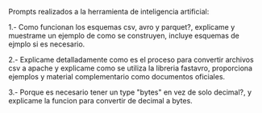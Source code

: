 Prompts realizados a la herramienta de inteligencia artificial:

1.- Como funcionan los esquemas csv, avro y parquet?, explicame y muestrame un ejemplo de como se construyen, incluye esquemas de ejmplo si es necesario.

2.- Explicame detalladamente como es el proceso para convertir archivos csv a apache y explicame como se utiliza la libreria fastavro, proporciona ejemplos y material complementario como documentos oficiales.

3.- Porque es necesario tener un type "bytes" en vez de solo decimal?, y explicame la funcion para convertir de decimal a bytes.